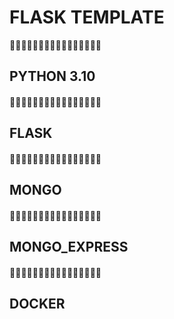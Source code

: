 # FLASK TEMPLATE

🫥🫥🫥🫥🫥🫥🫥🫥🫥🫥🫥🫥🫥🫥🫥🫥

## PYTHON 3.10
#### 🫥🫥🫥🫥🫥🫥🫥🫥🫥🫥🫥🫥🫥🫥🫥🫥
## FLASK
#### 🫥🫥🫥🫥🫥🫥🫥🫥🫥🫥🫥🫥🫥🫥🫥🫥
## MONGO
#### 🫥🫥🫥🫥🫥🫥🫥🫥🫥🫥🫥🫥🫥🫥🫥🫥
## MONGO_EXPRESS
#### 🫥🫥🫥🫥🫥🫥🫥🫥🫥🫥🫥🫥🫥🫥🫥🫥
## DOCKER